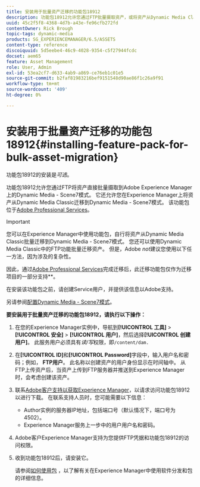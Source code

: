 ```yaml
---
title: 安装用于批量资产迁移的功能包18912
description: 功能包18912允许您通过FTP批量摄取资产，或将资产从Dynamic Media Classic迁移到Adobe Experience Manager上的Dynamic Media。 此可选功能包可从Adobe支持中获取。
uuid: 45c2f5f8-4368-4d7b-a43e-fe96cfb272fd
contentOwner: Rick Brough
topic-tags: dynamic-media
products: SG_EXPERIENCEMANAGER/6.5/ASSETS
content-type: reference
discoiquuid: 5d5eebe4-46c9-4028-9354-c5f27944fcdc
docset: aem65
feature: Asset Management
role: User, Admin
exl-id: 53ea2cf7-d633-4ab9-a869-ce76eb1c01e5
source-git-commit: b2faf81983216bef9151548d90ae86f1c26a9f91
workflow-type: tm+mt
source-wordcount: '409'
ht-degree: 0%

---
```


# 安装用于批量资产迁移的功能包18912{#installing-feature-pack-for-bulk-asset-migration}

功能包18912的安装是&#x200B;*可选*。

功能包18912允许您通过FTP将资产直接批量摄取到Adobe Experience Manager上的Dynamic Media - Scene7模式。 它还允许您在Experience Manager上将资产从Dynamic Media Classic迁移到Dynamic Media - Scene7模式。 该功能包位于[Adobe Professional Services](https://business.adobe.com/customers/consulting-services/main.html)。

>[!IMPORTANT]
>
>您可以在Experience Manager中使用功能包，自行将资产从Dynamic Media Classic批量迁移到Dynamic Media - Scene7模式。 您还可以使用Dynamic Media Classic中的FTP功能批量迁移资产。 但是，Adobe *not*&#x200B;建议您使用以下任一方法，因为涉及的复杂性。
>
>因此，通过[Adobe Professional Services](https://business.adobe.com/customers/consulting-services/main.html)完成迁移后，此迁移功能包仅作为迁移项目的一部分支持&#x200B;**。

在安装该功能包之前，请创建Service用户，并提供该信息以Adobe支持。

另请参阅[配置Dynamic Media - Scene7模式](/help/assets/config-dms7.md)。

**要安装用于批量资产迁移的功能包18912，请执行以下操作：**

1. 在您的Experience Manager实例中，导航到&#x200B;**[!UICONTROL 工具]** > **[!UICONTROL 安全]** > **[!UICONTROL 用户]**，然后选择&#x200B;**[!UICONTROL 创建用户]**。 此服务用户必须具有&#x200B;*读/写*&#x200B;权限，即`/content/dam.`
1. 在&#x200B;**[!UICONTROL ID]**&#x200B;和&#x200B;**[!UICONTROL Password]**&#x200B;字段中，输入用户名和密码；例如， **FTP用户**。 此名称以创建资产的用户身份显示在时间轴中。 从FTP上传资产后，当资产上传到FTP服务器并推送到Experience Manager时，会考虑创建该资产。
1. 联系[Adobe客户支持以获取Experience Manager](https://experienceleague.adobe.com/?support-solution=General#support)，以请求访问功能包18912以进行下载。 在联系支持人员时，您可能需要以下信息：

   * Author实例的服务器IP地址，包括端口号（默认情况下，端口号为4502）。
   * Experience Manager服务上一步中的用户用户名和密码。

1. Adobe客户Experience Manager支持为您提供FTP凭据和功能包18912的访问权限。
1. 收到功能包18912后，请安装它。

   请参阅[如何使用包](/help/sites-administering/package-manager.md) ，以了解有关在Experience Manager中使用软件分发和包的详细信息。

